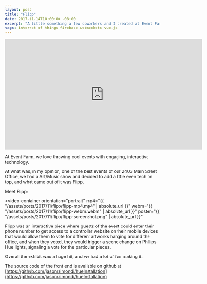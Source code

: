 ```yaml
---
layout: post
title: "Flipp"
date: 2017-11-14T10:00:00 -08:00
excerpt: "A little something a few coworkers and I created at Event Farm."
tags: internet-of-things firebase websockets vue.js
---
```


<div class="video-responsive">
    <iframe src="https://player.vimeo.com/video/218034844" width="640" height="360" frameborder="0" webkitallowfullscreen mozallowfullscreen allowfullscreen></iframe>
</div>

At Event Farm, we love throwing cool events with engaging, interactive technology.

At what was, in my opinion, one of the best events of our 2403 Main Street Office, we had a Art/Music show and decided to add a little even tech on top, and what came out of it was Flipp.

Meet Flipp:

<video-container
    orientation="portrait"
    mp4="{{ "/assets/posts/2017/11/flipp/flipp-mp4.mp4" | absolute_url }}"
    webm="{{ "/assets/posts/2017/11/flipp/flipp-webm.webm" | absolute_url }}"
    poster="{{ "/assets/posts/2017/11/flipp/flipp-screenshot.png" | absolute_url }}"
></video-container>

Flipp was an interactive piece where guests of the event could enter their phone number to get access to a controller website on their mobile devices that would allow them to vote for different artworks hanging around the office, and when they voted, they would trigger a scene change on Phillips Hue lights, signaling a vote for the particular pieces.

Overall the exhibit was a huge hit, and we had a lot of fun making it.

The source code of the front end is available on github at [https://github.com/jasonraimondi/hueInstallation](https://github.com/jasonraimondi/hueInstallation)

